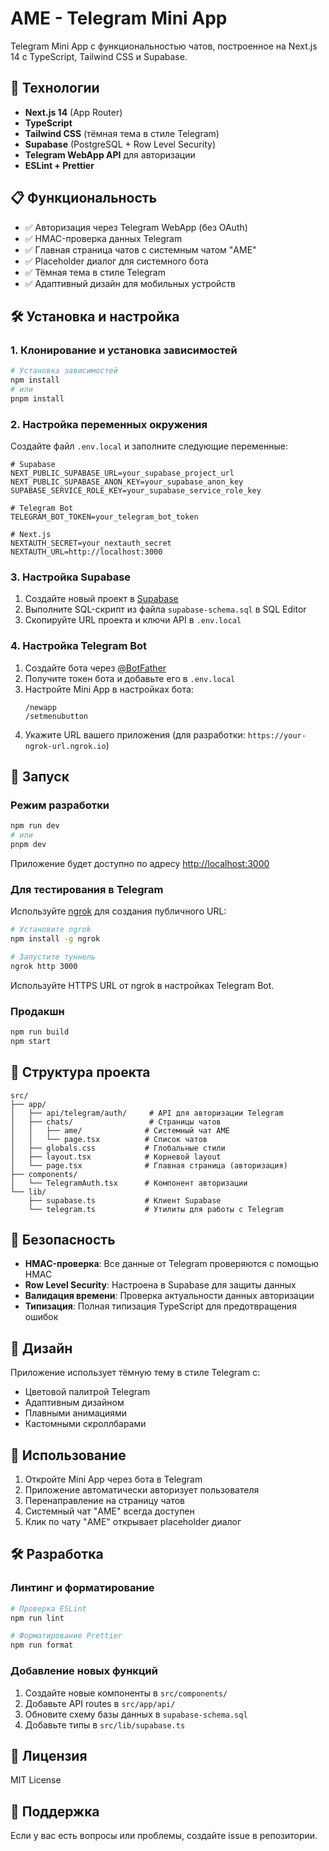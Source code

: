 # AME - Telegram Mini App

Telegram Mini App с функциональностью чатов, построенное на Next.js 14 с TypeScript, Tailwind CSS и Supabase.

## 🚀 Технологии

- **Next.js 14** (App Router)
- **TypeScript**
- **Tailwind CSS** (тёмная тема в стиле Telegram)
- **Supabase** (PostgreSQL + Row Level Security)
- **Telegram WebApp API** для авторизации
- **ESLint + Prettier**

## 📋 Функциональность

- ✅ Авторизация через Telegram WebApp (без OAuth)
- ✅ HMAC-проверка данных Telegram
- ✅ Главная страница чатов с системным чатом "AME"
- ✅ Placeholder диалог для системного бота
- ✅ Тёмная тема в стиле Telegram
- ✅ Адаптивный дизайн для мобильных устройств

## 🛠 Установка и настройка

### 1. Клонирование и установка зависимостей

```bash
# Установка зависимостей
npm install
# или
pnpm install
```

### 2. Настройка переменных окружения

Создайте файл `.env.local` и заполните следующие переменные:

```env
# Supabase
NEXT_PUBLIC_SUPABASE_URL=your_supabase_project_url
NEXT_PUBLIC_SUPABASE_ANON_KEY=your_supabase_anon_key
SUPABASE_SERVICE_ROLE_KEY=your_supabase_service_role_key

# Telegram Bot
TELEGRAM_BOT_TOKEN=your_telegram_bot_token

# Next.js
NEXTAUTH_SECRET=your_nextauth_secret
NEXTAUTH_URL=http://localhost:3000
```

### 3. Настройка Supabase

1. Создайте новый проект в [Supabase](https://supabase.com)
2. Выполните SQL-скрипт из файла `supabase-schema.sql` в SQL Editor
3. Скопируйте URL проекта и ключи API в `.env.local`

### 4. Настройка Telegram Bot

1. Создайте бота через [@BotFather](https://t.me/botfather)
2. Получите токен бота и добавьте его в `.env.local`
3. Настройте Mini App в настройках бота:
   ```
   /newapp
   /setmenubutton
   ```
4. Укажите URL вашего приложения (для разработки: `https://your-ngrok-url.ngrok.io`)

## 🚀 Запуск

### Режим разработки

```bash
npm run dev
# или
pnpm dev
```

Приложение будет доступно по адресу [http://localhost:3000](http://localhost:3000)

### Для тестирования в Telegram

Используйте [ngrok](https://ngrok.com/) для создания публичного URL:

```bash
# Установите ngrok
npm install -g ngrok

# Запустите туннель
ngrok http 3000
```

Используйте HTTPS URL от ngrok в настройках Telegram Bot.

### Продакшн

```bash
npm run build
npm start
```

## 📁 Структура проекта

```
src/
├── app/
│   ├── api/telegram/auth/     # API для авторизации Telegram
│   ├── chats/                 # Страницы чатов
│   │   ├── ame/              # Системный чат AME
│   │   └── page.tsx          # Список чатов
│   ├── globals.css           # Глобальные стили
│   ├── layout.tsx            # Корневой layout
│   └── page.tsx              # Главная страница (авторизация)
├── components/
│   └── TelegramAuth.tsx      # Компонент авторизации
└── lib/
    ├── supabase.ts           # Клиент Supabase
    └── telegram.ts           # Утилиты для работы с Telegram
```

## 🔐 Безопасность

- **HMAC-проверка**: Все данные от Telegram проверяются с помощью HMAC
- **Row Level Security**: Настроена в Supabase для защиты данных
- **Валидация времени**: Проверка актуальности данных авторизации
- **Типизация**: Полная типизация TypeScript для предотвращения ошибок

## 🎨 Дизайн

Приложение использует тёмную тему в стиле Telegram с:
- Цветовой палитрой Telegram
- Адаптивным дизайном
- Плавными анимациями
- Кастомными скроллбарами

## 📱 Использование

1. Откройте Mini App через бота в Telegram
2. Приложение автоматически авторизует пользователя
3. Перенаправление на страницу чатов
4. Системный чат "AME" всегда доступен
5. Клик по чату "AME" открывает placeholder диалог

## 🛠 Разработка

### Линтинг и форматирование

```bash
# Проверка ESLint
npm run lint

# Форматирование Prettier
npm run format
```

### Добавление новых функций

1. Создайте новые компоненты в `src/components/`
2. Добавьте API routes в `src/app/api/`
3. Обновите схему базы данных в `supabase-schema.sql`
4. Добавьте типы в `src/lib/supabase.ts`

## 📄 Лицензия

MIT License

## 🤝 Поддержка

Если у вас есть вопросы или проблемы, создайте issue в репозитории.
